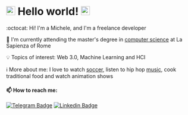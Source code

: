 #  <img src="https://github.com/TheDudeThatCode/TheDudeThatCode/blob/master/Assets/Hi.gif" width="24"> Hello world!&nbsp;<img src="https://github.com/TheDudeThatCode/TheDudeThatCode/blob/master/Assets/Earth.gif" width="24">

:octocat: Hi! I'm a Michele, and I'm a freelance developer

🌱 I'm currently attending the master's degree in <a href="https://corsidilaurea.uniroma1.it/en/corso/2021/29932/home">computer science</a> at La Sapienza of Rome

💡 Topics of interest: Web 3.0, Machine Learning and HCI

ℹ️ More about me: I love to watch [soccer](https://imgresizer.eurosport.com/unsafe/1200x0/filters:format(jpeg):focal(1242x613:1244x611)/origin-imgresizer.eurosport.com/2020/11/17/2938313-60322228-2560-1440.jpg), listen to hip hop [music](https://spotify-top.com/user/11127589589), cook traditional food and watch animation shows

#### 📫 How to reach me:

[![Telegram Badge](https://img.shields.io/badge/-@MicheleSpina-0088CC?style=flat&logo=Telegram&logoColor=white)](https://t.me/MicheleSpina "Contact on Telegram")
[![Linkedin Badge](https://img.shields.io/badge/-Michele%20Spina-0072b1?style=flat&logo=Linkedin&logoColor=white)](https://www.linkedin.com/in/spina-michele/ "Connect on LinkedIn")
